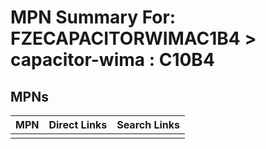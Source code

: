 



# MPN Summary For: FZECAPACITORWIMAC1B4 > capacitor-wima : C10B4

## MPNs
  

|MPN|Direct Links|Search Links|
| :--- | :--- | :--- |
||||
